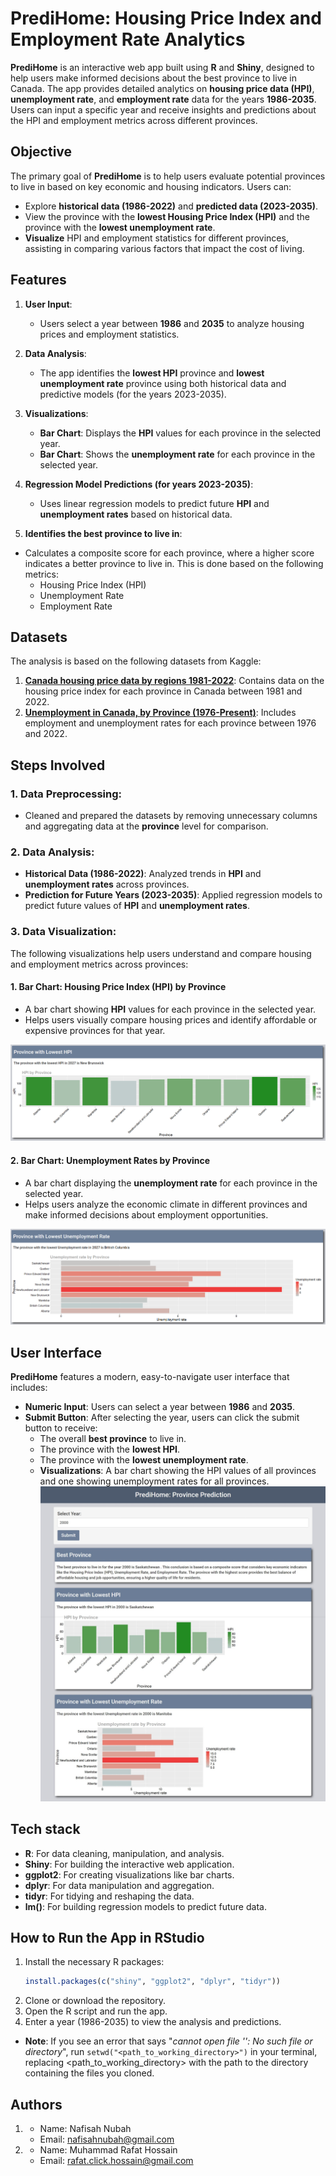 # PrediHome: Housing Price Index and Employment Rate Analytics

**PrediHome** is an interactive web app built using **R** and **Shiny**, designed to help users make informed decisions about the best province to live in Canada. The app provides detailed analytics on **housing price data (HPI)**, **unemployment rate**, and **employment rate** data for the years **1986-2035**. Users can input a specific year and receive insights and predictions about the HPI and employment metrics across different provinces.

## Objective

The primary goal of **PrediHome** is to help users evaluate potential provinces to live in based on key economic and housing indicators. Users can:
- Explore **historical data (1986-2022)** and **predicted data (2023-2035)**.
- View the province with the **lowest Housing Price Index (HPI)** and the province with the **lowest unemployment rate**.
- **Visualize** HPI and employment statistics for different provinces, assisting in comparing various factors that impact the cost of living.

## Features

1. **User Input**:
   - Users select a year between **1986** and **2035** to analyze housing prices and employment statistics.
   
2. **Data Analysis**:
   - The app identifies the **lowest HPI** province and **lowest unemployment rate** province using both historical data and predictive models (for the years 2023-2035).
   
3. **Visualizations**:
   - **Bar Chart**: Displays the **HPI** values for each province in the selected year.
   - **Bar Chart**: Shows the **unemployment rate** for each province in the selected year.

4. **Regression Model Predictions (for years 2023-2035)**:
   - Uses linear regression models to predict future **HPI** and **unemployment rates** based on historical data.
   
5. **Identifies the best province to live in**:
- Calculates a composite score for each province, where a higher score indicates a better province to live in. This is done based on the following metrics:
  - Housing Price Index (HPI)
  - Unemployment Rate
  - Employment Rate

## Datasets

The analysis is based on the following datasets from Kaggle:

1. [**Canada housing price data by regions 1981-2022**](https://www.kaggle.com/datasets/anki112279/canada-housing-price-data-by-regions-19812022): Contains data on the housing price index for each province in Canada between 1981 and 2022.
2. [**Unemployment in Canada, by Province (1976-Present)**](https://www.kaggle.com/datasets/pienik/unemployment-in-canada-by-province-1976-present): Includes employment and unemployment rates for each province between 1976 and 2022.

## Steps Involved

### 1. **Data Preprocessing**:
   - Cleaned and prepared the datasets by removing unnecessary columns and aggregating data at the **province** level for comparison.

### 2. **Data Analysis**:
   - **Historical Data (1986-2022)**: Analyzed trends in **HPI** and **unemployment rates** across provinces.
   - **Prediction for Future Years (2023-2035)**: Applied regression models to predict future values of **HPI** and **unemployment rates**.

### 3. **Data Visualization**:
   The following visualizations help users understand and compare housing and employment metrics across provinces:

#### 1. **Bar Chart**: Housing Price Index (HPI) by Province
   - A bar chart showing **HPI** values for each province in the selected year.
   - Helps users visually compare housing prices and identify affordable or expensive provinces for that year.

   ![Bar Chart: Housing Price Index](plot-examples/lowest_hpi_2027.png)

#### 2. **Bar Chart**: Unemployment Rates by Province
   - A bar chart displaying the **unemployment rate** for each province in the selected year.
   - Helps users analyze the economic climate in different provinces and make informed decisions about employment opportunities.

   ![Bar Chart: Unemployment Rates](plot-examples/lowest_unemployment_rate_2027.png)

## User Interface

**PrediHome** features a modern, easy-to-navigate user interface that includes:

- **Numeric Input**: Users can select a year between **1986** and **2035**.
- **Submit Button**: After selecting the year, users can click the submit button to receive:
  - The overall **best province** to live in.
  - The province with the **lowest HPI**.
  - The province with the **lowest unemployment rate**.
  - **Visualizations**: A bar chart showing the HPI values of all provinces and one showing unemployment rates for all provinces.
  ![User Interface](webpage.jpeg)

## Tech stack

- **R**: For data cleaning, manipulation, and analysis.
- **Shiny**: For building the interactive web application.
- **ggplot2**: For creating visualizations like bar charts.
- **dplyr**: For data manipulation and aggregation.
- **tidyr**: For tidying and reshaping the data.
- **lm()**: For building regression models to predict future data.

## How to Run the App in RStudio

1. Install the necessary R packages:
   ```r
   install.packages(c("shiny", "ggplot2", "dplyr", "tidyr"))

2. Clone or download the repository.
3. Open the R script and run the app.
4. Enter a year (1986-2035) to view the analysis and predictions.
- **Note**: If you see an error that says "*cannot open file '<filename>': No such file or directory*", run `setwd("<path_to_working_directory>")` in your terminal, replacing <path_to_working_directory> with the path to the directory containing the files you cloned.

## Authors

1. - Name: Nafisah Nubah
   - Email: nafisahnubah@gmail.com
   
2. - Name: Muhammad Rafat Hossain
   - Email: rafat.click.hossain@gmail.com

